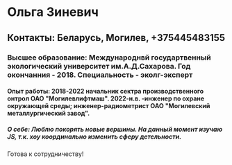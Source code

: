 # Ольга Зиневич
## Контакты: Беларусь, Могилев, +375445483155
### Высшее образование: Международнвй государтвенный экологический университет им.А.Д.Сахарова. Год окончанния - 2018. Специальность - эколг-эксперт
#### Опыт работы: 2018-2022 начальник сектра производственного онтрол ОАО "Могилевлифтмаш". 2022-н.в. -инженер по охране окружающей среды; инженер-радиометрист ОАО "Могилевский металлургический завод". 
##### О себе: Люблю покорять новые вершины. На данный момент изучаю JS, т.к. хоу координально изменить сферу детельности.
Готова к сотрудничеству!
